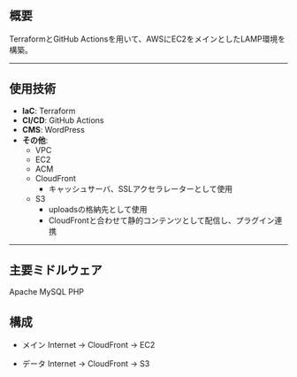 ## 概要

TerraformとGitHub Actionsを用いて、AWSにEC2をメインとしたLAMP環境を構築。

---

## 使用技術

- **IaC**: Terraform
- **CI/CD**: GitHub Actions
- **CMS**: WordPress
- **その他**:
  - VPC
  - EC2
  - ACM
  - CloudFront
    - キャッシュサーバ、SSLアクセラレーターとして使用
  - S3
    - uploadsの格納先として使用
    - CloudFrontと合わせて静的コンテンツとして配信し、プラグイン連携

---

## 主要ミドルウェア
Apache
MySQL
PHP

## 構成
- メイン
Internet -> CloudFront -> EC2

- データ
Internet -> CloudFront -> S3